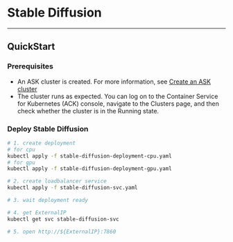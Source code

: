 # Stable Diffusion  

---
## QuickStart  

### Prerequisites
- An ASK cluster is created. For more information, see [Create an ASK cluster](https://www.alibabacloud.com/help/en/ack/serverless-kubernetes/user-guide/create-an-ask-cluster-2?spm=a2c63.p38356.0.0.664265cdTbNZo1#task-e3c-311-ydb)
- The cluster runs as expected. You can log on to the Container Service for Kubernetes (ACK) console, navigate to the Clusters page, and then check whether the cluster is in the Running state.

### Deploy Stable Diffusion
```bash
# 1. create deployment
# for cpu
kubectl apply -f stable-diffusion-deployment-cpu.yaml
# for gpu
kubectl apply -f stable-diffusion-deployment-gpu.yaml

# 2. create loadbalancer service
kubectl apply -f stable-diffusion-svc.yaml

# 3. wait deployment ready

# 4. get ExternalIP
kubectl get svc stable-diffusion-svc

# 5. open http://${ExternalIP}:7860 
```
